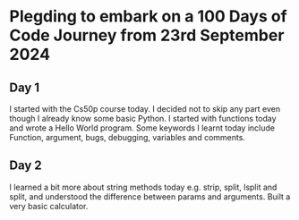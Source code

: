 # Plegding to embark on a 100 Days of Code Journey from 23rd September 2024


## Day 1
I started with the Cs50p course today. I decided not to skip any part even though I already know some basic Python.  I started with functions today and wrote a Hello World program. Some keywords I learnt today include  Function, argument, bugs, debugging, variables and comments.

## Day 2
I learned a bit more about string methods today e.g. strip, split, lsplit and split, and understood the difference between params and arguments. Built a very basic calculator. 
